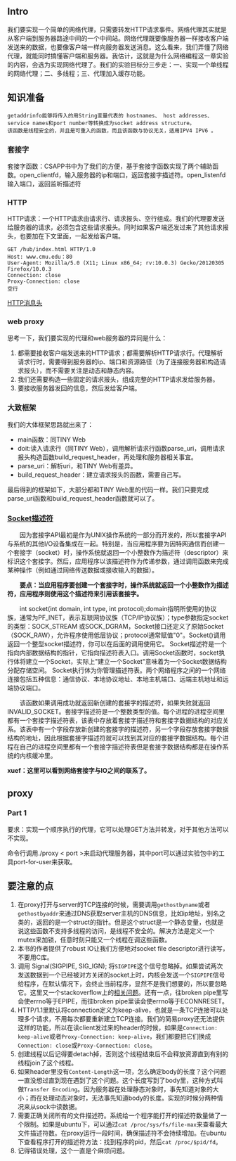 ## Intro

我们要实现一个简单的网络代理，只需要转发HTTP请求事件。网络代理其实就是从客户端到服务器路途中间的一个中间站。网络代理既要像服务器一样接收客户端发送来的数据，也要像客户端一样向服务器发送消息。这么看来，我们弄懂了网络代理，就能同时搞懂客户端和服务器。我估计，这就是为什么网络编程这一章实验的内容，会选为实现网络代理了。我们的实验目标分三步走：一、实现一个单线程的网络代理；二、多线程；三、代理加入缓存功能。

## 知识准备

```
getaddrinfo能够将传入的用String变量代表的 hostnames、 host addresses、 service names和port number等转换成为socket address structure。
该函数是线程安全的，并且是可重入的函数，而且该函数与协议无关，适用IPV4 IPV6 。
```

### 套接字

套接字函数：CSAPP书中为了我们的方便，基于套接字函数实现了两个辅助函数。open_clientfd，输入服务器的ip和端口，返回套接字描述符。open_listenfd输入端口，返回监听描述符

### HTTP

HTTP请求：一个HTTP请求由请求行、请求报头、空行组成。我们的代理要发送给服务器的请求，必须包含这些请求报头。同时如果客户端还发过来了其他请求报头，也要加在下文里面，一起发给客户端。

```
GET /hub/index.html HTTP/1.0
Host: www.cmu.edu：80
User-Agent: Mozilla/5.0 (X11; Linux x86_64; rv:10.0.3) Gecko/20120305 Firefox/10.0.3
Connection: close
Proxy-Connection: close
空行
```

[HTTP消息头](http://www.cnblogs.com/jacktu/archive/2008/01/16/1041710.html)

### web proxy

思考一下，我们要实现的代理和web服务器的异同是什么：

1. 都需要接收客户端发送来的HTTP请求；都需要解析HTTP请求行。代理解析请求行时，需要得到服务器的ip、端口和资源路径（为了连接服务器和构造请求报头），而不需要关注是动态和静态内容。
2. 我们还需要构造一些固定的请求报头，组成完整的HTTP请求发给服务器。
3. 要接收服务器发回的信息，然后发给客户端。

### 大致框架

我们的大体框架思路就出来了：

- main函数：同TINY Web
- doit:读入请求行（同TINY Web），调用解析请求行函数parse_uri，调用请求报头构造函数build_request_header，再处理和服务器相关事宜。
- parse_uri：解析uri，和TINY Web有差异。
- build_request_header：建立请求报头的函数，需要自己写。

最后得到的框架如下，大部分都和TINY Web里的代码一样。我们只要完成parse_uri函数和build_request_header函数就可以了。

### [Socket描述符](https://www.cnblogs.com/davidzhou11225/archive/2012/05/03/2480347.html)

　　因为套接字API最初是作为UNIX操作系统的一部分而开发的，所以套接字API与系统的其他I/O设备集成在一起。特别是，当应用程序要为因特网通信而创建一个套接字（socket）时，操作系统就返回一个小整数作为描述符（descriptor）来标识这个套接字。然后，应用程序以该描述符作为传递参数，通过调用函数来完成某种操作（例如通过网络传送数据或接收输入的数据）。

　　**要点：当应用程序要创建一个套接字时，操作系统就返回一个小整数作为描述符，应用程序则使用这个描述符来引用该套接字。**

　　int socket(int domain, int type, int protocol);domain指明所使用的协议族，通常为PF_INET，表示互联网协议族（TCP/IP协议族）；type参数指定socket的类型：SOCK_STREAM 或SOCK_DGRAM，Socket接口还定义了原始Socket（SOCK_RAW），允许程序使用低层协议；protocol通常赋值"0"。Socket()调用返回一个整型socket描述符，你可以在后面的调用使用它。 Socket描述符是一个指向内部数据结构的指针，它指向描述符表入口。调用Socket函数时，socket执行体将建立一个Socket，实际上"建立一个Socket"意味着为一个Socket数据结构分配存储空间。 Socket执行体为你管理描述符表。两个网络程序之间的一个网络连接包括五种信息：通信协议、本地协议地址、本地主机端口、远端主机地址和远端协议端口。

　　该函数如果调用成功就返回新创建的套接字的描述符，如果失败就返回INVALID_SOCKET。套接字描述符是一个整数类型的值。每个进程的进程空间里都有一个套接字描述符表，该表中存放着套接字描述符和套接字数据结构的对应关系。该表中有一个字段存放新创建的套接字的描述符，另一个字段存放套接字数据结构的地址，因此根据套接字描述符就可以找到其对应的套接字数据结构。每个进程在自己的进程空间里都有一个套接字描述符表但是套接字数据结构都是在操作系统的内核缓冲里。

**xuef：这里可以看到网络套接字与IO之间的联系了。**



## proxy

### Part 1

要求：实现一个顺序执行的代理，它可以处理GET方法并转发，对于其他方法可以不实现。

命令行调用./proxy < port >来启动代理服务器，其中port可以通过实验包中的工具port-for-user来获取。





## 要注意的点

1. 在proxy打开与server的TCP连接的时候，需要调用`gethostbyname`或者`gethostbyaddr`来通过DNS获取server主机的DNS信息，比如ip地址，别名之类的，返回的是一个struct的指针。但是这个struct是一个静态变量，也就是说这些函数不支持多线程的访问，是线程不安全的。解决方法是定义一个mutex来加锁，任意时刻只能又一个线程在调这些函数。
2. 本书的作者提供了robust IO让我们方便地对socket file descriptor进行读写，不要用C库。
3. 调用 Signal(SIGPIPE, SIG_IGN); 将`SIGPIPE`这个信号忽略掉。如果尝试两次发送数据到一个已经被对方关闭的socket上时，内核会发送一个`SIGPIPE`信号给程序，在默认情况下，会终止当前程序，显然不是我们想要的，所以要忽略它。这里又一个stackoverflow上的[相关问题](http://stackoverflow.com/questions/108183/how-to-prevent-sigpipes-or-handle-them-properly)。还有一点，往broken pipe里写会使errno等于EPIPE，而往broken pipe里读会使errno等于ECONNRESET。
4. HTTP/1.1里默认将connection定义为keep-alive，也就是一条TCP连接可以处理多个请求，不用每次都要重新建立TCP连接。我们的简易proxy还无法提供这样的功能，所以在读client发过来的header的时候，如果是`Connection: keep-alive`或者`Proxy-Connection: keep-alive`，我们都要把它们换成`Connection: close`或`Proxy-Connection: close`。
5. 创建线程以后记得要detach掉，否则这个线程结束后不会释放资源直到有别的线程join了这个线程。
6. 如果header里没有`Content-Length`这一项，怎么确定body的长度？这个问题一直没想过直到现在遇到了这个问题。这个长度写到了body里，这种方式叫做`Transfer Encoding`。因为服务器在处理静态对象时，事先知道对象的大小；而在处理动态对象时，无法事先知道body的长度。实现的时候分两种情况来从sock中读数据。
7. 需要正确关闭所有的文件描述符。系统给一个程序能打开的描述符数量做了一个限制。如果是ubuntu下，可以通过`cat /proc/sys/fs/file-max`来查看最大文件描述符数。在proxy运行一段时间，确保描述符不会持续增加。在ubuntu下查看程序打开的描述符方法：找到程序的pid，然后`cat /proc/$pid/fd`。
8. 记得错误处理，这个一直是个麻烦问题。



